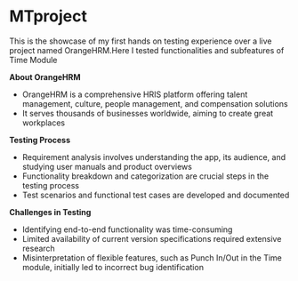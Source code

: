 # MTproject
 This is the showcase of my first hands on testing experience over a live project named OrangeHRM.Here I tested functionalities and subfeatures of Time Module

 **About OrangeHRM**

- OrangeHRM is a comprehensive HRIS platform offering talent management, culture, people management, and compensation solutions
- It serves thousands of businesses worldwide, aiming to create great workplaces

**Testing Process**

- Requirement analysis involves understanding the app, its audience, and studying user manuals and product overviews
- Functionality breakdown and categorization are crucial steps in the testing process
- Test scenarios and functional test cases are developed and documented

**Challenges in Testing**

- Identifying end-to-end functionality was time-consuming
- Limited availability of current version specifications required extensive research
- Misinterpretation of flexible features, such as Punch In/Out in the Time module, initially led to incorrect bug identification
